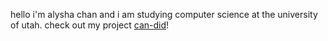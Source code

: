 hello i'm alysha chan and i am studying computer science at the university of utah.
check out my project [can-did](https://github.com/alyshachan/can-did)!
<!---
alyshachan/alyshachan is a ✨ special ✨ repository because its `README.md` (this file) appears on your GitHub profile.
You can click the Preview link to take a look at your changes.
--->
